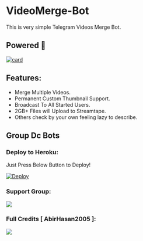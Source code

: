 # VideoMerge-Bot
This is very simple Telegram Videos Merge Bot.

## Powered 🦊
[![card](https://github-readme-stats.vercel.app/api?username=Selfie-bd&theme=default&show_icons=true)](https://github.com/selfie-bd)

## Features:
- Merge Multiple Videos.
- Permanent Custom Thumbnail Support.
- Broadcast To All Started Users.
- 2GB+ Files will Upload to Streamtape.
- Others check by your own feeling lazy to describe.

## Group Dc Bots

### Deploy to Heroku:
Just Press Below Button to Deploy!

[![Deploy](https://www.herokucdn.com/deploy/button.svg)](https://heroku.com/deploy?template=https://github.com/selfie-bd/VideoMergeDcBot)

### Support Group:
<a href="https://t.me/Groupdc"><img src="https://img.shields.io/badge/Telegram-Join%20Telegram%20Group-blue.svg?logo=telegram"></a>

### Full Credits [ AbirHasan2005 ]:
<p align="left">
<a href="https://github.com/AbirHasan2005"><img src="https://img.shields.io/badge/GitHub-Follow%20on%20GitHub-inactive.svg?logo=github"></a>

